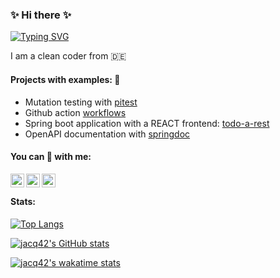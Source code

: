 ### :sparkles: Hi there :sparkles:

[![Typing SVG](https://readme-typing-svg.herokuapp.com/?lines=Small+things+matter)](https://git.io/typing-svg)

I am a clean coder from :de:

#### Projects with examples: :construction_worker:

* Mutation testing with [pitest](https://github.com/jacq42/pitest-example)
* Github action [workflows](https://github.com/jacq42/playground)
* Spring boot application with a REACT frontend: [todo-a-rest](https://github.com/jacq42/todo-a-rest)
* OpenAPI documentation with [springdoc](https://github.com/jacq42/openapi-example)

#### You can :speech_balloon: with me: 

[<img align="left" alt="jacq42 | LinkedIn" width="22px" src="https://cdn.jsdelivr.net/npm/simple-icons@v6.7.0/icons/linkedin.svg" />][linkedin]
[<img align="left" alt="jacq42 | Twitter" width="22px" src="https://cdn.jsdelivr.net/npm/simple-icons@v6.7.0/icons/twitter.svg" />][twitter]
[<img align="left" alt="jacq42 | Wakatime" width="22px" src="https://cdn.jsdelivr.net/npm/simple-icons@v6.7.0/icons/wakatime.svg" />][wakatime]

[linkedin]: https://www.linkedin.com/in/jaccquelinekrech
[twitter]: https://mobile.twitter.com/jaekae42
[wakatime]: https://wakatime.com/@jacq42

<br />

#### Stats:
[![Top Langs](https://github-readme-stats.vercel.app/api/top-langs/?username=jacq42&theme=nord&layout=compact&show_icons=true)](https://github.com/anuraghazra/github-readme-stats)

[![jacq42's GitHub stats](https://github-readme-stats.vercel.app/api?username=jacq42&theme=nord&hide=stars,contribs&show_icons=true)](https://github.com/anuraghazra/github-readme-stats)

[![jacq42's wakatime stats](https://github-readme-stats.vercel.app/api/wakatime?username=@jacq42&theme=nord&v=2)][wakatime]


